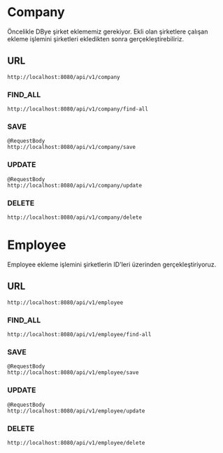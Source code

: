 # Company

Öncelikle DBye şirket eklememiz gerekiyor. Ekli olan şirketlere çalışan ekleme işlemini şirketleri ekledikten sonra gerçekleştirebiliriz.


## URL
    http://localhost:8080/api/v1/company

### FIND_ALL
    http://localhost:8080/api/v1/company/find-all
### SAVE
    @RequestBody
    http://localhost:8080/api/v1/company/save
### UPDATE
    @RequestBody
    http://localhost:8080/api/v1/company/update
### DELETE
    http://localhost:8080/api/v1/company/delete

#   Employee
 Employee ekleme işlemini şirketlerin ID'leri üzerinden gerçekleştiriyoruz.
## URL
    http://localhost:8080/api/v1/employee

### FIND_ALL
    http://localhost:8080/api/v1/employee/find-all
### SAVE
    @RequestBody
    http://localhost:8080/api/v1/employee/save
### UPDATE
    @RequestBody
    http://localhost:8080/api/v1/employee/update
### DELETE
    http://localhost:8080/api/v1/employee/delete